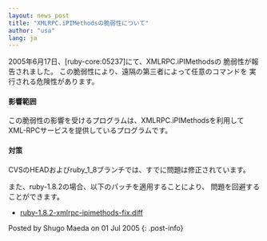 ```yaml
---
layout: news_post
title: "XMLRPC.iPIMethodsの脆弱性について"
author: "usa"
lang: ja
---
```


2005年6月17日、\[ruby-core:05237\]にて、XMLRPC.iPIMethodsの 脆弱性が報告されました。
この脆弱性により、遠隔の第三者によって任意のコマンドを 実行される危険性があります。

#### 影響範囲

この脆弱性の影響を受けるプログラムは、XMLRPC.iPIMethodsを利用して XML-RPCサービスを提供しているプログラムです。

#### 対策

CVSのHEADおよびruby\_1\_8ブランチでは、すでに問題は修正されています。

また、ruby-1.8.2の場合、以下のパッチを適用することにより、 問題を回避することができます。

* [ruby-1.8.2-xmlrpc-ipimethods-fix.diff](/patches/ruby-1.8.2-xmlrpc-ipimethods-fix.diff)

Posted by Shugo Maeda on 01 Jul 2005
{: .post-info}

